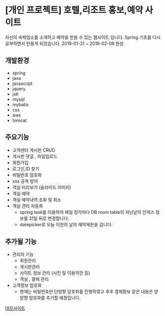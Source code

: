 # [개인 프로젝트] 호텔,리조트 홍보,예약 사이트 

자신의 숙박업소를 소개하고 예약을 받을 수 있는 웹사이트 입니다.
Spring 기초를 다시 공부하면서 만들게 되었습니다.
2019-01-31 ~ 2019-02-09 완성

## 개발환경
* spring
* java
* javascript
* jquery
* jstl
* mysql
* mybatis
* css
* aws
* tomcat
## 주요기능
  * 고객센터 게시판 CRUD
  * 게시판 댓글 , 파일업로드
  * 회원가입
  * 로그인,ID 찾기
  * 비밀번호 암호화
  * xss 공격 방어
  * 객실 미리보기 (슬라이드 이미지)
  * 객실 예약 
  * 객실 예약내역 조회 및 취소
  * 객실 관리 자동화
    * spring task를 이용하여 매일 정각마다 DB room table의 지난날의 인덱스 정보를 31일 뒤로 변경합니다.
    * datepicker로 오늘 이전의 날의 예약제한을 겁니다.

## 추가될 기능
* 관리자 기능
  * 회원관리
  * 게시판관리
  * 사이트 정보 관리 (사진 및 이용약관 등)
  * 객실 , 결제 관리
* 고객정보 암호화
  * 현재는 비밀번호만 단방향 암호화를 진행하였고 추후 결제정보 같은 내용은 양방향 암호화를 추가할 예정입니다.

[데모사이트](http://ec2-13-209-68-44.ap-northeast-2.compute.amazonaws.com:8080/)

